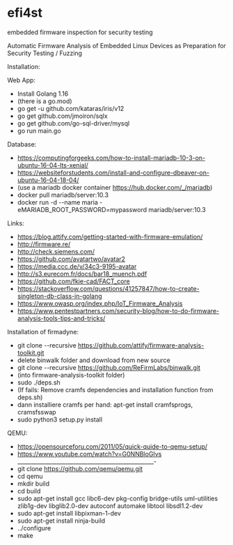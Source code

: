  
# efi4st
embedded firmware inspection for security testing

Automatic Firmware Analysis of Embedded Linux Devices as Preparation for Security Testing / Fuzzing


Installation:

Web App:
- Install Golang 1.16
- (there is a go.mod)
- go get -u github.com/kataras/iris/v12
- go get github.com/jmoiron/sqlx
- go get github.com/go-sql-driver/mysql
- go run main.go

Database:
- https://computingforgeeks.com/how-to-install-mariadb-10-3-on-ubuntu-16-04-lts-xenial/
- https://websiteforstudents.com/install-and-configure-dbeaver-on-ubuntu-16-04-18-04/ 
- (use a mariadb docker container https://hub.docker.com/_/mariadb)
- docker pull mariadb/server:10.3
- docker run -d --name maria -eMARIADB_ROOT_PASSWORD=mypassword mariadb/server:10.3

Links:
- https://blog.attify.com/getting-started-with-firmware-emulation/
- http://firmware.re/
- http://check.siemens.com/
- https://github.com/avatartwo/avatar2
- https://media.ccc.de/v/34c3-9195-avatar
- http://s3.eurecom.fr/docs/bar18_muench.pdf
- https://github.com/fkie-cad/FACT_core
- https://stackoverflow.com/questions/41257847/how-to-create-singleton-db-class-in-golang
- https://www.owasp.org/index.php/IoT_Firmware_Analysis
- https://www.pentestpartners.com/security-blog/how-to-do-firmware-analysis-tools-tips-and-tricks/

Installation of firmadyne:
- git clone --recursive https://github.com/attify/firmware-analysis-toolkit.git
- delete binwalk folder and download from new source
- git clone --recursive https://github.com/ReFirmLabs/binwalk.git
- (into firmware-analysis-toolkit folder)
- sudo ./deps.sh
- (If fails: Remove cramfs dependencies and installation function from deps.sh)
- dann installiere cramfs per hand: apt-get install cramfsprogs, cramsfsswap
- sudo python3 setup.py install

QEMU:
- https://opensourceforu.com/2011/05/quick-quide-to-qemu-setup/
- https://www.youtube.com/watch?v=G0NNBloGIvs
_________________________________________________-
- git clone https://github.com/qemu/qemu.git
- cd qemu
- mkdir build
- cd build
- sudo apt-get install gcc libc6-dev pkg-config bridge-utils uml-utilities zlib1g-dev libglib2.0-dev autoconf automake libtool libsdl1.2-dev
- sudo apt-get install libpixman-1-dev
- sudo apt-get install ninja-build
- ../configure
- make
